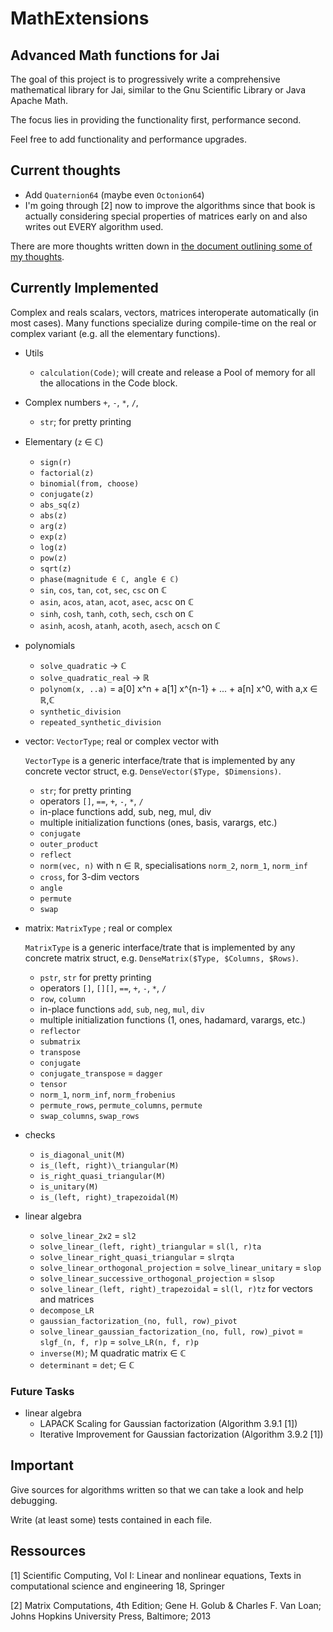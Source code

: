 # MathExtensions

## Advanced Math functions for Jai

The goal of this project is to progressively write a comprehensive
mathematical library for Jai, similar to the Gnu Scientific Library or Java Apache Math.

The focus lies in providing the functionality first, performance
second. 

Feel free to add functionality and performance upgrades.

## Current thoughts

- Add `Quaternion64` (maybe even `Octonion64`)
- I'm going through [2] now to improve the algorithms since that book is actually considering special properties of matrices early on and also writes out EVERY algorithm used.

There are more thoughts written down in [the document outlining some of my thoughts](https://github.com/shiMusa/MathExtensions/blob/flags-and-other-matrix-types/Thoughts.md).

## Currently Implemented

Complex and reals scalars, vectors, matrices interoperate automatically (in most cases).
Many functions specialize during compile-time on the real or complex variant (e.g. all the elementary functions).

- Utils
    - `calculation(Code)`; will create and release a Pool of memory for all the allocations in the Code block.
- Complex numbers `+`, `-`, `*`, `/`,
    - `str`; for pretty printing
- Elementary (`z` ∈ ℂ)
    - `sign(r)`
    - `factorial(z)`
    - `binomial(from, choose)`
    - `conjugate(z)`
    - `abs_sq(z)`
    - `abs(z)`
    - `arg(z)`
    - `exp(z)`
    - `log(z)`
    - `pow(z)`
    - `sqrt(z)`
    - `phase(magnitude ∈ ℂ, angle ∈ ℂ)`
    - `sin`, `cos`, `tan`, `cot`, `sec`, `csc` on ℂ
    - `asin`, `acos`, `atan`, `acot`, `asec`, `acsc` on ℂ
    - `sinh`, `cosh`, `tanh`, `coth`, `sech`, `csch` on ℂ
    - `asinh`, `acosh`, `atanh`, `acoth`, `asech`, `acsch` on ℂ
- polynomials
    - `solve_quadratic` -> ℂ
    - `solve_quadratic_real` -> ℝ
    - `polynom(x, ..a)` = a[0] x^n + a[1] x^{n-1} + ... + a[n] x^0, with a,x ∈ ℝ,ℂ
    - `synthetic_division`
    - `repeated_synthetic_division`
- vector: `VectorType`; real or complex vector with
    
    `VectorType` is a generic interface/trate that is implemented by any concrete vector struct, e.g. `DenseVector($Type, $Dimensions)`.
    - `str`; for pretty printing
    - operators `[]`, `==`, `+`, `-`, `*`, `/`
    - in-place functions add, sub, neg, mul, div
    - multiple initialization functions (ones, basis, varargs, etc.)
    - `conjugate`
    - `outer_product`
    - `reflect`
    - `norm(vec, n)` with n ∈ ℝ, specialisations `norm_2`, `norm_1`, `norm_inf`
    - `cross`, for 3-dim vectors
    - `angle`
    - `permute`
    - `swap`
- matrix: `MatrixType` ; real or complex
    
    `MatrixType` is a generic interface/trate that is implemented by any concrete matrix struct, e.g. `DenseMatrix($Type, $Columns, $Rows)`.
    - `pstr`, `str` for pretty printing
    - operators `[]`, `[][]`, `==`, `+`, `-`, `*`, `/`
    - `row`, `column`
    - in-place functions `add`, `sub`, `neg`, `mul`, `div`
    - multiple initialization functions (1, ones, hadamard, varargs, etc.)
    - `reflector`
    - `submatrix`
    - `transpose`
    - `conjugate`
    - `conjugate_transpose` = `dagger`
    - `tensor`
    - `norm_1`, `norm_inf`, `norm_frobenius`
    - `permute_rows`, `permute_columns`, `permute`
    - `swap_columns`, `swap_rows`
- checks
    - `is_diagonal_unit(M)`
    - `is_(left, right)\_triangular(M)`
    - `is_right_quasi_triangular(M)`
    - `is_unitary(M)`
    - `is_(left, right)_trapezoidal(M)`
- linear algebra
    - `solve_linear_2x2` = `sl2`
    - `solve_linear_(left, right)_triangular` = `sl(l, r)ta`
    - `solve_linear_right_quasi_triangular` = `slrqta`
    - `solve_linear_orthogonal_projection` = `solve_linear_unitary` = `slop`
    - `solve_linear_successive_orthogonal_projection` = `slsop`
    - `solve_linear_(left, right)_trapezoidal` = `sl(l, r)tz` for vectors and matrices
    - `decompose_LR`
    - `gaussian_factorization_(no, full, row)_pivot`
    - `solve_linear_gaussian_factorization_(no, full, row)_pivot` = `slgf_(n, f, r)p` = `solve_LR(n, f, r)p`
    - `inverse(M)`; M quadratic matrix ∈ ℂ
    - `determinant` = `det`; ∈ ℂ

### Future Tasks

- linear algebra
    - LAPACK Scaling for Gaussian factorization (Algorithm 3.9.1 [1])
    - Iterative Improvement for Gaussian factorization (Algorithm 3.9.2 [1])

## Important

Give sources for algorithms written so that we can take a look and help debugging.

Write (at least some) tests contained in each file.


## Ressources

[1] Scientific Computing, Vol I: Linear and nonlinear equations, Texts in computational science and engineering 18, Springer

[2] Matrix Computations, 4th Edition; Gene H. Golub & Charles F. Van Loan; Johns Hopkins University Press, Baltimore; 2013